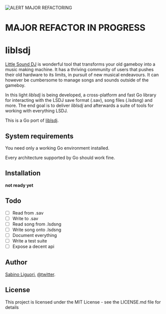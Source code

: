 ![ALERT MAJOR REFACTORING](https://upload.wikimedia.org/wikipedia/commons/thumb/4/4e/OOjs_UI_icon_alert_destructive.svg/480px-OOjs_UI_icon_alert_destructive.svg.png)

# MAJOR REFACTOR IN PROGRESS

# liblsdj
[Little Sound DJ](http://littlesounddj.com) is wonderful tool that transforms your old gameboy into a music making machine. It has a thriving community of users that pushes their old hardware to its limits, in pursuit of new musical endeavours. It can however be cumbersome to manage songs and sounds outside of the gameboy.

In this light *liblsdj* is being developed, a cross-platform and fast Go library for interacting with the LSDJ save format (.sav), song files (.lsdsng) and more. The end goal is to deliver *liblsdj* and afterwards a suite of tools for working with everything LSDJ.

This is a Go port of [liblsdj](https://github.com/stijnfrishert/liblsdj).

## System requirements
You need only a working Go environment installed.

Every architecture supported by Go should work fine.

## Installation
**not ready yet**

## Todo
- [ ] Read from .sav
- [ ] Write to .sav
- [ ] Read song from .lsdsng
- [ ] Write song onto .lsdsng
- [ ] Document everything
- [ ] Write a test suite
- [ ] Expose a decent api

## Author
[Sabino Liguori](https://8lall0.github.io/), [@twitter](https://twitter.com/imblellow).

## License
This project is licensed under the MIT License - see the LICENSE.md file for details
